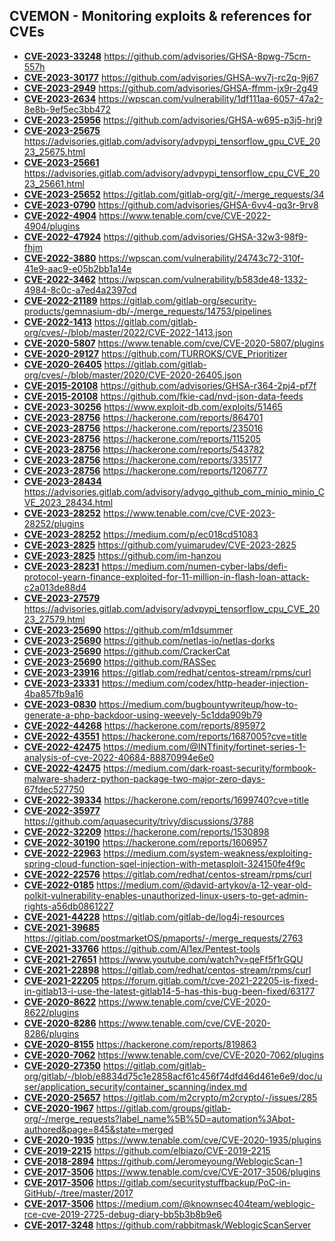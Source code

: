 ## CVEMON - Monitoring exploits & references for CVEs
- **[CVE-2023-33248](https://in.scanfactory.io/cvemon/CVE-2023-33248.html)** https://github.com/advisories/GHSA-8pwg-75cm-557h
- **[CVE-2023-30177](https://in.scanfactory.io/cvemon/CVE-2023-30177.html)** https://github.com/advisories/GHSA-wv7j-rc2q-9j67
- **[CVE-2023-2949](https://in.scanfactory.io/cvemon/CVE-2023-2949.html)** https://github.com/advisories/GHSA-ffmm-jx9r-2g49
- **[CVE-2023-2634](https://in.scanfactory.io/cvemon/CVE-2023-2634.html)** https://wpscan.com/vulnerability/1df111aa-6057-47a2-8e8b-9ef5ec3bb472
- **[CVE-2023-25956](https://in.scanfactory.io/cvemon/CVE-2023-25956.html)** https://github.com/advisories/GHSA-w695-p3j5-hrj9
- **[CVE-2023-25675](https://in.scanfactory.io/cvemon/CVE-2023-25675.html)** https://advisories.gitlab.com/advisory/advpypi_tensorflow_gpu_CVE_2023_25675.html
- **[CVE-2023-25661](https://in.scanfactory.io/cvemon/CVE-2023-25661.html)** https://advisories.gitlab.com/advisory/advpypi_tensorflow_cpu_CVE_2023_25661.html
- **[CVE-2023-25652](https://in.scanfactory.io/cvemon/CVE-2023-25652.html)** https://gitlab.com/gitlab-org/git/-/merge_requests/34
- **[CVE-2023-0790](https://in.scanfactory.io/cvemon/CVE-2023-0790.html)** https://github.com/advisories/GHSA-6vv4-qq3r-9rv8
- **[CVE-2022-4904](https://in.scanfactory.io/cvemon/CVE-2022-4904.html)** https://www.tenable.com/cve/CVE-2022-4904/plugins
- **[CVE-2022-47924](https://in.scanfactory.io/cvemon/CVE-2022-47924.html)** https://github.com/advisories/GHSA-32w3-98f9-fhjm
- **[CVE-2022-3880](https://in.scanfactory.io/cvemon/CVE-2022-3880.html)** https://wpscan.com/vulnerability/24743c72-310f-41e9-aac9-e05b2bb1a14e
- **[CVE-2022-3462](https://in.scanfactory.io/cvemon/CVE-2022-3462.html)** https://wpscan.com/vulnerability/b583de48-1332-4984-8c0c-a7ed4a2397cd
- **[CVE-2022-21189](https://in.scanfactory.io/cvemon/CVE-2022-21189.html)** https://gitlab.com/gitlab-org/security-products/gemnasium-db/-/merge_requests/14753/pipelines
- **[CVE-2022-1413](https://in.scanfactory.io/cvemon/CVE-2022-1413.html)** https://gitlab.com/gitlab-org/cves/-/blob/master/2022/CVE-2022-1413.json
- **[CVE-2020-5807](https://in.scanfactory.io/cvemon/CVE-2020-5807.html)** https://www.tenable.com/cve/CVE-2020-5807/plugins
- **[CVE-2020-29127](https://in.scanfactory.io/cvemon/CVE-2020-29127.html)** https://github.com/TURROKS/CVE_Prioritizer
- **[CVE-2020-26405](https://in.scanfactory.io/cvemon/CVE-2020-26405.html)** https://gitlab.com/gitlab-org/cves/-/blob/master/2020/CVE-2020-26405.json
- **[CVE-2015-20108](https://in.scanfactory.io/cvemon/CVE-2015-20108.html)** https://github.com/advisories/GHSA-r364-2pj4-pf7f
- **[CVE-2015-20108](https://in.scanfactory.io/cvemon/CVE-2015-20108.html)** https://github.com/fkie-cad/nvd-json-data-feeds
- **[CVE-2023-30256](https://in.scanfactory.io/cvemon/CVE-2023-30256.html)** https://www.exploit-db.com/exploits/51465
- **[CVE-2023-28756](https://in.scanfactory.io/cvemon/CVE-2023-28756.html)** https://hackerone.com/reports/864701
- **[CVE-2023-28756](https://in.scanfactory.io/cvemon/CVE-2023-28756.html)** https://hackerone.com/reports/235016
- **[CVE-2023-28756](https://in.scanfactory.io/cvemon/CVE-2023-28756.html)** https://hackerone.com/reports/115205
- **[CVE-2023-28756](https://in.scanfactory.io/cvemon/CVE-2023-28756.html)** https://hackerone.com/reports/543782
- **[CVE-2023-28756](https://in.scanfactory.io/cvemon/CVE-2023-28756.html)** https://hackerone.com/reports/335177
- **[CVE-2023-28756](https://in.scanfactory.io/cvemon/CVE-2023-28756.html)** https://hackerone.com/reports/1206777
- **[CVE-2023-28434](https://in.scanfactory.io/cvemon/CVE-2023-28434.html)** https://advisories.gitlab.com/advisory/advgo_github_com_minio_minio_CVE_2023_28434.html
- **[CVE-2023-28252](https://in.scanfactory.io/cvemon/CVE-2023-28252.html)** https://www.tenable.com/cve/CVE-2023-28252/plugins
- **[CVE-2023-28252](https://in.scanfactory.io/cvemon/CVE-2023-28252.html)** https://medium.com/p/ec018cd51083
- **[CVE-2023-2825](https://in.scanfactory.io/cvemon/CVE-2023-2825.html)** https://github.com/yuimarudev/CVE-2023-2825
- **[CVE-2023-2825](https://in.scanfactory.io/cvemon/CVE-2023-2825.html)** https://github.com/im-hanzou
- **[CVE-2023-28231](https://in.scanfactory.io/cvemon/CVE-2023-28231.html)** https://medium.com/numen-cyber-labs/defi-protocol-yearn-finance-exploited-for-11-million-in-flash-loan-attack-c2a013de88d4
- **[CVE-2023-27579](https://in.scanfactory.io/cvemon/CVE-2023-27579.html)** https://advisories.gitlab.com/advisory/advpypi_tensorflow_cpu_CVE_2023_27579.html
- **[CVE-2023-25690](https://in.scanfactory.io/cvemon/CVE-2023-25690.html)** https://github.com/m1dsummer
- **[CVE-2023-25690](https://in.scanfactory.io/cvemon/CVE-2023-25690.html)** https://github.com/netlas-io/netlas-dorks
- **[CVE-2023-25690](https://in.scanfactory.io/cvemon/CVE-2023-25690.html)** https://github.com/CrackerCat
- **[CVE-2023-25690](https://in.scanfactory.io/cvemon/CVE-2023-25690.html)** https://github.com/RASSec
- **[CVE-2023-23916](https://in.scanfactory.io/cvemon/CVE-2023-23916.html)** https://gitlab.com/redhat/centos-stream/rpms/curl
- **[CVE-2023-23331](https://in.scanfactory.io/cvemon/CVE-2023-23331.html)** https://medium.com/codex/http-header-injection-4ba857fb9a16
- **[CVE-2023-0830](https://in.scanfactory.io/cvemon/CVE-2023-0830.html)** https://medium.com/bugbountywriteup/how-to-generate-a-php-backdoor-using-weevely-5c1dda909b79
- **[CVE-2022-44268](https://in.scanfactory.io/cvemon/CVE-2022-44268.html)** https://hackerone.com/reports/895972
- **[CVE-2022-43551](https://in.scanfactory.io/cvemon/CVE-2022-43551.html)** https://hackerone.com/reports/1687005?cve=title
- **[CVE-2022-42475](https://in.scanfactory.io/cvemon/CVE-2022-42475.html)** https://medium.com/@INTfinity/fortinet-series-1-analysis-of-cve-2022-40684-88870994e6e0
- **[CVE-2022-42475](https://in.scanfactory.io/cvemon/CVE-2022-42475.html)** https://medium.com/dark-roast-security/formbook-malware-shaderz-python-package-two-major-zero-days-67fdec527750
- **[CVE-2022-39334](https://in.scanfactory.io/cvemon/CVE-2022-39334.html)** https://hackerone.com/reports/1699740?cve=title
- **[CVE-2022-35977](https://in.scanfactory.io/cvemon/CVE-2022-35977.html)** https://github.com/aquasecurity/trivy/discussions/3788
- **[CVE-2022-32209](https://in.scanfactory.io/cvemon/CVE-2022-32209.html)** https://hackerone.com/reports/1530898
- **[CVE-2022-30190](https://in.scanfactory.io/cvemon/CVE-2022-30190.html)** https://hackerone.com/reports/1606957
- **[CVE-2022-22963](https://in.scanfactory.io/cvemon/CVE-2022-22963.html)** https://medium.com/system-weakness/exploiting-spring-cloud-function-sqel-injection-with-metasploit-324150fe4f9c
- **[CVE-2022-22576](https://in.scanfactory.io/cvemon/CVE-2022-22576.html)** https://gitlab.com/redhat/centos-stream/rpms/curl
- **[CVE-2022-0185](https://in.scanfactory.io/cvemon/CVE-2022-0185.html)** https://medium.com/@david-artykov/a-12-year-old-polkit-vulnerability-enables-unauthorized-linux-users-to-get-admin-rights-a56db0861227
- **[CVE-2021-44228](https://in.scanfactory.io/cvemon/CVE-2021-44228.html)** https://gitlab.com/gitlab-de/log4j-resources
- **[CVE-2021-39685](https://in.scanfactory.io/cvemon/CVE-2021-39685.html)** https://gitlab.com/postmarketOS/pmaports/-/merge_requests/2763
- **[CVE-2021-33766](https://in.scanfactory.io/cvemon/CVE-2021-33766.html)** https://github.com/Al1ex/Pentest-tools
- **[CVE-2021-27651](https://in.scanfactory.io/cvemon/CVE-2021-27651.html)** https://www.youtube.com/watch?v=qeFf5f1rGQU
- **[CVE-2021-22898](https://in.scanfactory.io/cvemon/CVE-2021-22898.html)** https://gitlab.com/redhat/centos-stream/rpms/curl
- **[CVE-2021-22205](https://in.scanfactory.io/cvemon/CVE-2021-22205.html)** https://forum.gitlab.com/t/cve-2021-22205-is-fixed-in-gitlab13-i-use-the-latest-gitlab14-5-has-this-bug-been-fixed/63177
- **[CVE-2020-8622](https://in.scanfactory.io/cvemon/CVE-2020-8622.html)** https://www.tenable.com/cve/CVE-2020-8622/plugins
- **[CVE-2020-8286](https://in.scanfactory.io/cvemon/CVE-2020-8286.html)** https://www.tenable.com/cve/CVE-2020-8286/plugins
- **[CVE-2020-8155](https://in.scanfactory.io/cvemon/CVE-2020-8155.html)** https://hackerone.com/reports/819863
- **[CVE-2020-7062](https://in.scanfactory.io/cvemon/CVE-2020-7062.html)** https://www.tenable.com/cve/CVE-2020-7062/plugins
- **[CVE-2020-27350](https://in.scanfactory.io/cvemon/CVE-2020-27350.html)** https://gitlab.com/gitlab-org/gitlab/-/blob/e8834d75c1e2858acf61c456f74dfd46d461e6e9/doc/user/application_security/container_scanning/index.md
- **[CVE-2020-25657](https://in.scanfactory.io/cvemon/CVE-2020-25657.html)** https://gitlab.com/m2crypto/m2crypto/-/issues/285
- **[CVE-2020-1967](https://in.scanfactory.io/cvemon/CVE-2020-1967.html)** https://gitlab.com/groups/gitlab-org/-/merge_requests?label_name%5B%5D=automation%3Abot-authored&page=845&state=merged
- **[CVE-2020-1935](https://in.scanfactory.io/cvemon/CVE-2020-1935.html)** https://www.tenable.com/cve/CVE-2020-1935/plugins
- **[CVE-2019-2215](https://in.scanfactory.io/cvemon/CVE-2019-2215.html)** https://github.com/elbiazo/CVE-2019-2215
- **[CVE-2018-2894](https://in.scanfactory.io/cvemon/CVE-2018-2894.html)** https://github.com/Jeromeyoung/WeblogicScan-1
- **[CVE-2017-3506](https://in.scanfactory.io/cvemon/CVE-2017-3506.html)** https://www.tenable.com/cve/CVE-2017-3506/plugins
- **[CVE-2017-3506](https://in.scanfactory.io/cvemon/CVE-2017-3506.html)** https://gitlab.com/securitystuffbackup/PoC-in-GitHub/-/tree/master/2017
- **[CVE-2017-3506](https://in.scanfactory.io/cvemon/CVE-2017-3506.html)** https://medium.com/@knownsec404team/weblogic-rce-cve-2019-2725-debug-diary-bb5b3b8b9e6
- **[CVE-2017-3248](https://in.scanfactory.io/cvemon/CVE-2017-3248.html)** https://github.com/rabbitmask/WeblogicScanServer
